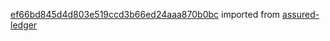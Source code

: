 [ef66bd845d4d803e519ccd3b66ed24aaa870b0bc](https://github.com/insolar/assured-ledger/commit/ef66bd845d4d803e519ccd3b66ed24aaa870b0bc) imported from [assured-ledger](https://github.com/insolar/assured-ledger)
